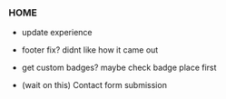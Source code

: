 ### HOME

- update experience
- footer fix? didnt like how it came out
- get custom badges? maybe check badge place first

- (wait on this) Contact form submission
